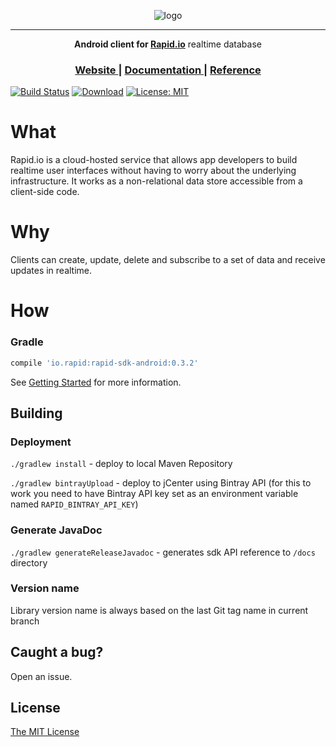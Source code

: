 <p align="center">
  <img alt="logo" src="https://raw.githubusercontent.com/Rapid-SDK/android/master/extras/logo.png" />
</p>
<hr/>


<p align="center">
  <strong>Android client for <a href="https://rapid.io">Rapid.io</a></strong> realtime database 
</p>
<h3 align="center">
	<a href="https://rapid.io">
	  Website
	</a>
	<span> | </span>
	<a href="https://rapid.io/docs">
	  Documentation
	</a>
	<span> | </span>
	<a href="https://rapid.io/docs/api-reference-android">
	  Reference
	</a>
</h3>

[![Build Status](https://travis-ci.org/Rapid-SDK/android.svg?branch=master)](https://travis-ci.org/Rapid-SDK/android) [![Download](https://api.bintray.com/packages/rapid/io.rapid/rapid-sdk-android/images/download.svg)](https://bintray.com/rapid/io.rapid/rapid-sdk-android/_latestVersion) [![License: MIT](https://img.shields.io/badge/License-MIT-yellow.svg)](https://opensource.org/licenses/MIT) 

# What
Rapid.io is a cloud-hosted service that allows app developers to build realtime user interfaces without having to worry about the underlying infrastructure. It works as a non-relational data store accessible from a client-side code.


# Why
Clients can create, update, delete and subscribe to a set of data and receive updates in realtime.


# How

### Gradle

```groovy
compile 'io.rapid:rapid-sdk-android:0.3.2'
```

See [Getting Started](https://rapid.io/docs/getting-started) for more information.

## Building

### Deployment
`./gradlew install` - deploy to local Maven Repository

`./gradlew bintrayUpload` - deploy to jCenter using Bintray API (for this to work you need to have Bintray API key set as an environment variable named `RAPID_BINTRAY_API_KEY`)

### Generate JavaDoc
`./gradlew generateReleaseJavadoc` - generates sdk API reference to `/docs` directory

### Version name
Library version name is always based on the last Git tag name in current branch


## Caught a bug? 
Open an issue.


## License
[The MIT License](/LICENSE.md)
